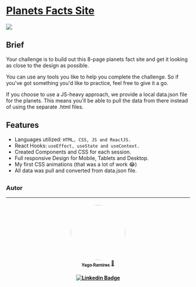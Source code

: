 #  <a href="https://planets-yago.vercel.app/">  Planets Facts Site </a>


<img src="https://img.shields.io/badge/STATUS-CONCLU%C3%8DDO-green" align="center">


## Brief
Your challenge is to build out this 8-page planets fact site and get it looking as close to the design as possible.

You can use any tools you like to help you complete the challenge. So if you've got something you'd like to practice, feel free to give it a go.

If you choose to use a JS-heavy approach, we provide a local data.json file for the planets. This means you'll be able to pull the data from there instead of using the separate .html files.

## Features

- Languages utilized: ``HTML, CSS, JS and ReactJS.``
- React Hooks: ``useEffect, useState and useContext.``
- Created Components and CSS for each session.
- Full responsive Design for Mobile, Tablets and Desktop.
- My first CSS animations (that was a lot of work :joy:)
- All data was pull and converted from data.json file.

<h2 align="center">

</h2>

### Autor

---

<h4 align="center"> 
<a href="https://github.com/yagoramires">
 <img style="border-radius: 100%;" src="https://i.imgur.com/z5JJCms.jpg" width="150px;" alt=""/>
 <br />
 <sub><b>Yago Ramires</b></sub></a> <a href="https://github.com/yagoramires" title="Rocketseat">🚀</a>

 <br />
</h4>
<h4 align="center"> 

[![Linkedin Badge](https://img.shields.io/badge/-Yago%20Ramires-blue?style=flat-square&logo=Linkedin&logoColor=white&link=https://www.linkedin.com/in/yagoramires/)](https://www.linkedin.com/in/yagoramires/)

</h4>
